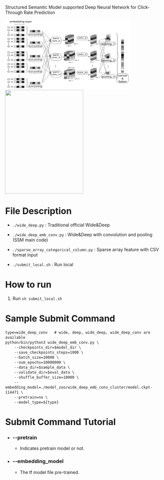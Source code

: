 Structured Semantic Model supported Deep Neural Network for Click-Through Rate Prediction

<img src="images/ssm.png" width = "400" height = "226" div align=center />
<img src="images/basis_scale.png" width = "250" height = "333" div align=center />

# File Description

* ```./wide_deep.py``` : Traditional official Wide\&Deep 

* ```./wide_deep_emb_conv.py``` : Wide\&Deep with convolution and pooling (SSM main code)

* ```./sparse_array_categorical_column.py``` : Sparse array feature with CSV format input

* ```./submit_local.sh``` : Run local

# How to run
1. Run ```sh submit_local.sh```

# Sample Submit Command

```
type=wide_deep_conv   # wide, deep, wide_deep, wide_deep_conv are available
python/bin/python3 wide_deep_emb_conv.py \
    --checkpoints_dir=$model_dir \
    --save_checkpoints_steps=1000 \
    --batch_size=10000 \
    --num_epochs=10000000 \
    --data_dir=$sample_data \
    --validate_dir=$eval_data \
    --shuffle_buffer_size=10000 \
    --embedding_model=./model_zoo/wide_deep_emb_conv_cluster/model.ckpt-114471 \
    --pretrain=no \
    --model_type=${type}
```

# Submit Command Tutorial

* ### --pretrain

    * Indicates pretrain model or not.

* ### --embedding_model

    * The tf model file pre-trained. 
    
